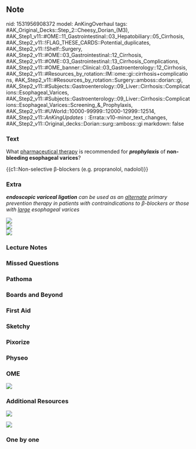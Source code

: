 ## Note
nid: 1531956908372
model: AnKingOverhaul
tags: #AK_Original_Decks::Step_2::Cheesy_Dorian_(M3), #AK_Step1_v11::#OME::11_Gastrointestinal::03_Hepatobiliary::05_Cirrhosis, #AK_Step2_v11::!FLAG_THESE_CARDS::Potential_duplicates, #AK_Step2_v11::!Shelf::Surgery, #AK_Step2_v11::#OME::03_Gastrointestinal::12_Cirrhosis, #AK_Step2_v11::#OME::03_Gastrointestinal::13_Cirrhosis_Complications, #AK_Step2_v11::#OME_banner::Clinical::03_Gastroenterology::12_Cirrhosis, #AK_Step2_v11::#Resources_by_rotation::IM::ome::gi::cirrhosis+complications, #AK_Step2_v11::#Resources_by_rotation::Surgery::amboss::dorian::gi, #AK_Step2_v11::#Subjects::Gastroenterology::09_Liver::Cirrhosis::Complications::Esophageal_Varices, #AK_Step2_v11::#Subjects::Gastroenterology::09_Liver::Cirrhosis::Complications::Esophageal_Varices::Screening_&_Prophylaxis, #AK_Step2_v11::#UWorld::10000-99999::12000-12999::12514, #AK_Step2_v11::$AnKingUpdates::$Errata::v10-minor_text_changes, #AK_Step2_v11::Original_decks::Dorian::surg::amboss::gi
markdown: false

### Text
What <u>pharmaceutical therapy</u> is recommended for
<i><b>prophylaxis</b></i> of <b>non-bleeding esophageal
varices</b>?
<div>
  {{c1::Non-selective β-blockers (e.g. propranolol, nadolol)}}
</div>

### Extra
<i><b>endoscopic variceal ligation</b> can be used as an
<u>alternate</u> primary prevention therapy in patients with
contraindications to β-blockers or those with <u>large</u>
esophageal varices</i>
<div>
  <i><img src="big_58ac979655bbf.jpg"></i>
</div>
<div>
  <div>
    <i><img src="paste-3850133238185985.jpg"></i>
    <div>
      <i><img src="cirrhosis%20(1)_1606536512074.png"></i>
    </div>
  </div>
</div>

### Lecture Notes


### Missed Questions


### Pathoma


### Boards and Beyond


### First Aid


### Sketchy


### Pixorize


### Physeo


### OME
<div class="ome-widget">
  <a href=
  "https://onlinemeded.org/spa/gastroenterology/cirrhosis/acquire?ref=anki">
  <img src="_OME_AnkiFlashcards_Lesson_1.png"></a>
</div>

### Additional Resources
<i><img src="paste-4640256896794625.jpg"></i>
<div>
  <i><img src="cirrhosis%20(1).png"></i>
</div>

### One by one

